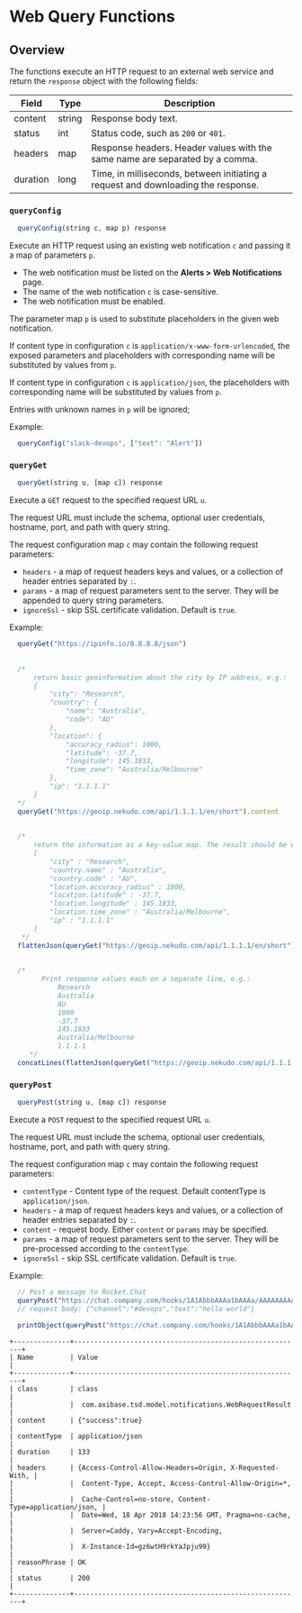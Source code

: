 # Web Query Functions

## Overview

The functions execute an HTTP request to an external web service and return the `response` object with the following fields:

**Field**    | **Type** | **Description**
-------------|----------|----------------
content      | string   | Response body text.
status       | int      | Status code, such as `200` or `401`.
headers      | map      | Response headers. Header values with the same name are separated by a comma.
duration     | long     | Time, in milliseconds, between initiating a request and downloading the response.

### `queryConfig`

```javascript
  queryConfig(string c, map p) response
```

Execute an HTTP request using an existing web notification `c` and passing it a map of parameters `p`.

* The web notification must be listed on the **Alerts > Web Notifications** page.
* The name of the web notification `c` is case-sensitive.
* The web notification must be enabled.

The parameter map `p` is used to substitute placeholders in the given web notification.

If content type in configuration `c` is `application/x-www-form-urlencoded`, the exposed parameters and placeholders
with corresponding name will be substituted by values from `p`.

If content type in configuration `c` is `application/json`, the placeholders with corresponding name will be substituted by values from `p`.

Entries with unknown names in `p` will be ignored;

Example:

```javascript
  queryConfig("slack-devops", ["text": "Alert"])
```

### `queryGet`

```javascript
  queryGet(string u, [map c]) response
```

Execute a `GET` request to the specified request URL `u`. 

The request URL must include the schema, optional user credentials, hostname, port, and path with query string.

The request configuration map `c` may contain the following request parameters:

* `headers` - a map of request headers keys and values, or a collection of header entries separated by `:`.
* `params` - a map of request parameters sent to the server. They will be appended to query string parameters.
* `ignoreSsl` - skip SSL certificate validation. Default is `true`.

Example:

```javascript
  queryGet("https://ipinfo.io/8.8.8.8/json")
  
  
  /*
      return basic geoinformation about the city by IP address, e.g.:
      {
          "city": "Research",
          "country": {
              "name": "Australia",
              "code": "AU"
          },
          "location": {
              "accuracy_radius": 1000,
              "latitude": -37.7,
              "longitude": 145.1833,
              "time_zone": "Australia/Melbourne"
          },
          "ip": "1.1.1.1"
      }
  */
  queryGet("https://geoip.nekudo.com/api/1.1.1.1/en/short").content
  
  
  /*
      return the information as a key-value map. The result should be equal to creating the map in Rule Engine syntax like:
      [
          "city" : "Research",
          "country.name" : "Australia",
          "country.code" : "AU",
          "location.accuracy_radius" : 1000,
          "location.latitude" : -37.7,
          "location.longitude" : 145.1833,
          "location.time_zone" : "Australia/Melbourne",
          "ip" : "1.1.1.1"
      ]
   */
  flattenJson(queryGet("https://geoip.nekudo.com/api/1.1.1.1/en/short").content)
  
  
  /*
        Print response values each on a separate line, e.g.:
            Research
            Australia
            AU
            1000
            -37.7
            145.1833
            Australia/Melbourne
            1.1.1.1
     */
  concatLines(flattenJson(queryGet("https://geoip.nekudo.com/api/1.1.1.1/en/short").content).values())
```

### `queryPost`

```javascript
  queryPost(string u, [map c]) response
```

Execute a `POST` request to the specified request URL `u`. 

The request URL must include the schema, optional user credentials, hostname, port, and path with query string.

The request configuration map `c` may contain the following request parameters:

* `contentType` - Content type of the request. Default contentType is `application/json`.
* `headers` - a map of request headers keys and values, or a collection of header entries separated by `:`.
* `content` - request body. Either `content` or `params` may be specified.
* `params` - a map of request parameters sent to the server. They will be pre-processed according to the `contentType`.
* `ignoreSsl` - skip SSL certificate validation. Default is `true`.

Example:

```javascript
  // Post a message to Rocket.Chat
  queryPost("https://chat.company.com/hooks/1A1AbbbAAAa1bAAAa/AAAAAAAAAAAAAAAAAAAAAAAAAAAAAAAAAAAAAAAAAAAAAAAA", ['params': ['channel': '#devops', 'text': "hello world"]])
  // request body: {"channel":"#devops","text":"hello world"}
```

```javascript
  printObject(queryPost("https://chat.company.com/hooks/1A1AbbbAAAa1bAAAa/AAAAAAAAAAAAAAAAAAAAAAAAAAAAAAAAAAAAAAAAAAAAAAAA", ["params": ["channel": "#devops", "text": "hello world"]]), "ascii")
```

```
+--------------+---------------------------------------------------------+
| Name         | Value                                                   |
+--------------+---------------------------------------------------------+
| class        | class                                                   |
|              |  com.axibase.tsd.model.notifications.WebRequestResult   |
| content      | {"success":true}                                        |
| contentType  | application/json                                        |
| duration     | 133                                                     |
| headers      | {Access-Control-Allow-Headers=Origin, X-Requested-With, |
|              |  Content-Type, Accept, Access-Control-Allow-Origin=*,   |
|              |  Cache-Control=no-store, Content-Type=application/json, |
|              |  Date=Wed, 18 Apr 2018 14:23:56 GMT, Pragma=no-cache,   |
|              |  Server=Caddy, Vary=Accept-Encoding,                    |
|              |  X-Instance-Id=gz6wtH9rkYaJpju99}                       |
| reasonPhrase | OK                                                      |
| status       | 200                                                     |
+--------------+---------------------------------------------------------+
```